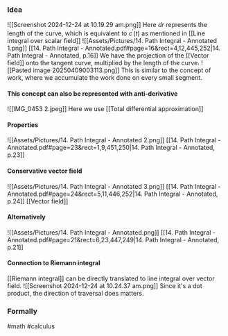 ### Idea
![[Screenshot 2024-12-24 at 10.19.29 am.png]]
Here $dr$ represents the length of the curve, which is equivalent to $c^{\prime}(t)$ as mentioned in [[Line integral over scalar field]]
![[Assets/Pictures/14. Path Integral - Annotated 1.png]]
[[14. Path Integral - Annotated.pdf#page=16&rect=4,12,445,252|14. Path Integral - Annotated, p.16]]
We have the projection of the [[Vector field]] onto the tangent curve, multiplied by the length of the curve.
![[Pasted image 20250409003113.png]]
This is similar to the concept of work, where we accumulate the work done on every small segment.

#### This concept can also be represented with anti-derivative
![[IMG_0453 2.jpeg]]
Here we use [[Total differential approximation]]
#### Properties
![[Assets/Pictures/14. Path Integral - Annotated 2.png]]
[[14. Path Integral - Annotated.pdf#page=23&rect=1,9,451,250|14. Path Integral - Annotated, p.23]]
#### Conservative vector field
![[Assets/Pictures/14. Path Integral - Annotated 3.png]]
[[14. Path Integral - Annotated.pdf#page=24&rect=5,11,446,252|14. Path Integral - Annotated, p.24]]
[[Vector field]]
#### Alternatively
![[Assets/Pictures/14. Path Integral - Annotated.png]]
[[14. Path Integral - Annotated.pdf#page=21&rect=6,23,447,249|14. Path Integral - Annotated, p.21]]
#### Connection to Riemann integral 
[[Riemann integral]] can be directly translated to line integral over vector field. 
![[Screenshot 2024-12-24 at 10.24.37 am.png]]
Since it's a dot product, the direction of traversal does matters. 

### Formally

#math #calculus  



